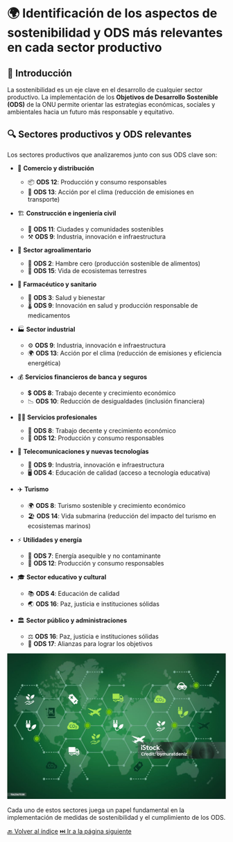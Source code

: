 # 🌍 Identificación de los aspectos de sostenibilidad y ODS más relevantes en cada sector productivo

## 📌 Introducción

La sostenibilidad es un eje clave en el desarrollo de cualquier sector productivo. La implementación de los **Objetivos de Desarrollo Sostenible (ODS)** de la ONU permite orientar las estrategias económicas, sociales y ambientales hacia un futuro más responsable y equitativo.

## 🔍 Sectores productivos y ODS relevantes

Los sectores productivos que analizaremos junto con sus ODS clave son:

- 🏪 **Comercio y distribución**
  - 📦 **ODS 12**: Producción y consumo responsables
  - 🚛 **ODS 13**: Acción por el clima (reducción de emisiones en transporte)

- 🏗️ **Construcción e ingeniería civil**
  - 🏢 **ODS 11**: Ciudades y comunidades sostenibles
  - ⚒️ **ODS 9**: Industria, innovación e infraestructura

- 🌾 **Sector agroalimentario**
  - 🌱 **ODS 2**: Hambre cero (producción sostenible de alimentos)
  - 🚜 **ODS 15**: Vida de ecosistemas terrestres

- 💊 **Farmacéutico y sanitario**
  - 🏥 **ODS 3**: Salud y bienestar
  - 🌡️ **ODS 9**: Innovación en salud y producción responsable de medicamentos

- 🏭 **Sector industrial**
  - ⚙️ **ODS 9**: Industria, innovación e infraestructura
  - 🌍 **ODS 13**: Acción por el clima (reducción de emisiones y eficiencia energética)

- 💰 **Servicios financieros de banca y seguros**
  - 💲 **ODS 8**: Trabajo decente y crecimiento económico
  - 📉 **ODS 10**: Reducción de desigualdades (inclusión financiera)

- 👨‍💼 **Servicios profesionales**
  - 🏢 **ODS 8**: Trabajo decente y crecimiento económico
  - 🔄 **ODS 12**: Producción y consumo responsables

- 📡 **Telecomunicaciones y nuevas tecnologías**
  - 📶 **ODS 9**: Industria, innovación e infraestructura
  - 🖥️ **ODS 4**: Educación de calidad (acceso a tecnología educativa)

- ✈️ **Turismo**
  - 🌍 **ODS 8**: Turismo sostenible y crecimiento económico
  - 🏖️ **ODS 14**: Vida submarina (reducción del impacto del turismo en ecosistemas marinos)

- ⚡ **Utilidades y energía**
  - 🔋 **ODS 7**: Energía asequible y no contaminante
  - 🔄 **ODS 12**: Producción y consumo responsables

- 🎓 **Sector educativo y cultural**
  - 📚 **ODS 4**: Educación de calidad
  - 🌏 **ODS 16**: Paz, justicia e instituciones sólidas

- 🏛️ **Sector público y administraciones**
  - ⚖️ **ODS 16**: Paz, justicia e instituciones sólidas
  - 🔄 **ODS 17**: Alianzas para lograr los objetivos

![Aspectos sostenibilidad](img_pisa3_1_DelOlmo/istockphoto-1562567038-1024x1024.jpg)

Cada uno de estos sectores juega un papel fundamental en la implementación de medidas de sostenibilidad y el cumplimiento de los ODS.

[🔙 Volver al índice](../indice_pisa3_1_DelOlmo.md)
[⏭️ Ir a la página siguiente](./1.1_sector_productivo_DelOlmo.md)
